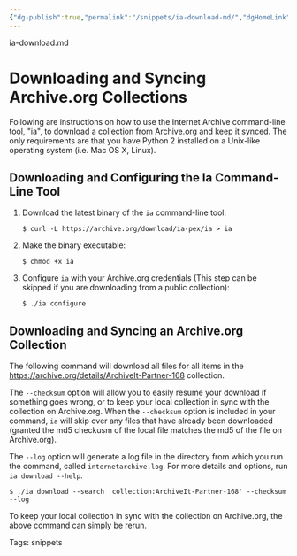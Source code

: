 ```yaml
---
{"dg-publish":true,"permalink":"/snippets/ia-download-md/","dgHomeLink":true,"dgPassFrontmatter":false}
---
```


ia-download.md
# Downloading and Syncing Archive.org Collections

Following are instructions on how to use the Internet Archive command-line tool, "ia", to download a collection from Archive.org and keep it synced.
The only requirements are that you have Python 2 installed on a Unix-like operating system (i.e. Mac OS X, Linux).


## Downloading and Configuring the Ia Command-Line Tool

1. Download the latest binary of the `ia` command-line tool:

    `$ curl -L https://archive.org/download/ia-pex/ia > ia`

2. Make the binary executable:

    `$ chmod +x ia`

3. Configure `ia` with your Archive.org credentials (This step can be skipped if you are downloading from a public collection):

    `$ ./ia configure`

## Downloading and Syncing an Archive.org Collection

The following command will download all files for all items in the https://archive.org/details/ArchiveIt-Partner-168 collection.

The `--checksum` option will allow you to easily resume your download if something goes wrong, or to keep your local collection in sync with the collection on Archive.org.
When the `--checksum` option is included in your command, `ia` will skip over any files that have already been downloaded (granted the md5 checkusm of the local file matches the md5 of the file on Archive.org).

The `--log` option will generate a log file in the directory from which you run the command, called `internetarchive.log`.
For more details and options, run `ia download --help`.

```
$ ./ia download --search 'collection:ArchiveIt-Partner-168' --checksum --log
```

To keep your local collection in sync with the collection on Archive.org, the above command can simply be rerun.

Tags:
  snippets